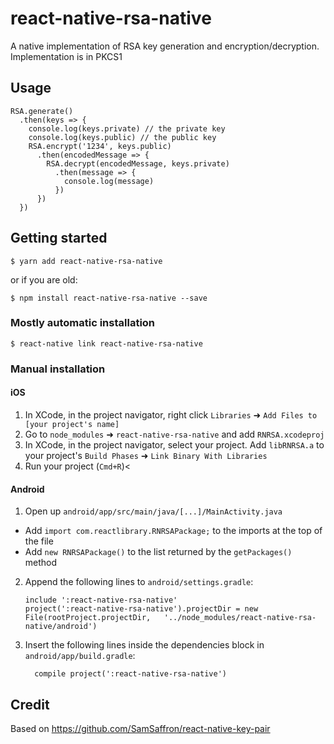 
# react-native-rsa-native

A native implementation of RSA key generation and encryption/decryption.
Implementation is in PKCS1

## Usage

```
RSA.generate()
  .then(keys => {
    console.log(keys.private) // the private key
    console.log(keys.public) // the public key
    RSA.encrypt('1234', keys.public)
      .then(encodedMessage => {
        RSA.decrypt(encodedMessage, keys.private)
          .then(message => {
            console.log(message)
          })
      })
  })
```

## Getting started

`$ yarn add react-native-rsa-native` 

or if you are old: 

`$ npm install react-native-rsa-native --save`

### Mostly automatic installation

`$ react-native link react-native-rsa-native`

### Manual installation


#### iOS

1. In XCode, in the project navigator, right click `Libraries` ➜ `Add Files to [your project's name]`
2. Go to `node_modules` ➜ `react-native-rsa-native` and add `RNRSA.xcodeproj`
3. In XCode, in the project navigator, select your project. Add `libRNRSA.a` to your project's `Build Phases` ➜ `Link Binary With Libraries`
4. Run your project (`Cmd+R`)<

#### Android

1. Open up `android/app/src/main/java/[...]/MainActivity.java`
  - Add `import com.reactlibrary.RNRSAPackage;` to the imports at the top of the file
  - Add `new RNRSAPackage()` to the list returned by the `getPackages()` method
2. Append the following lines to `android/settings.gradle`:
  	```
  	include ':react-native-rsa-native'
  	project(':react-native-rsa-native').projectDir = new File(rootProject.projectDir, 	'../node_modules/react-native-rsa-native/android')
  	```
3. Insert the following lines inside the dependencies block in `android/app/build.gradle`:
  	```
      compile project(':react-native-rsa-native')
  	```

## Credit

Based on https://github.com/SamSaffron/react-native-key-pair